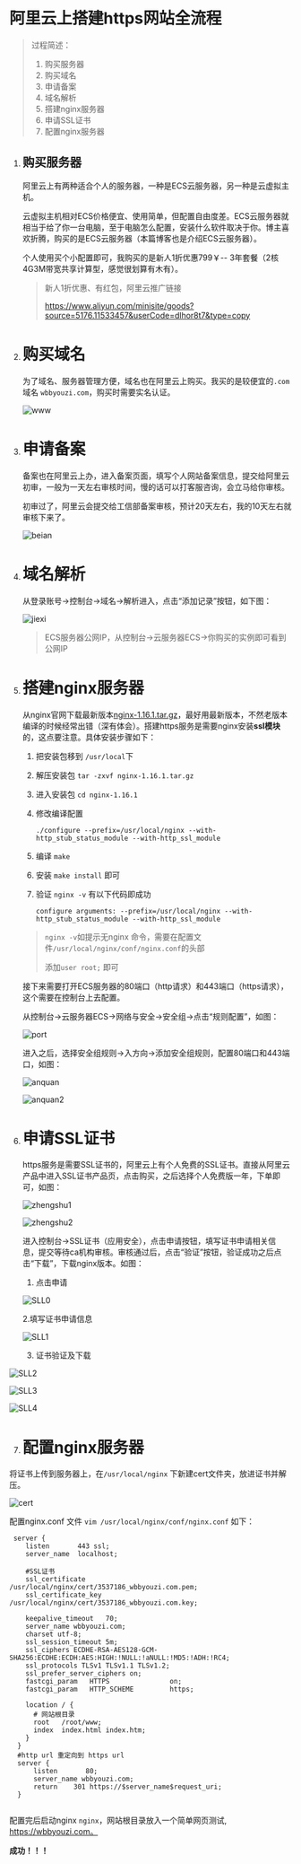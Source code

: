 # 阿里云上搭建https网站全流程

> 过程简述：
>
> 1. 购买服务器
> 2. 购买域名
> 3. 申请备案
> 4. 域名解析
> 5. 搭建nginx服务器
> 6. 申请SSL证书
> 7. 配置nginx服务器

1. ## 购买服务器

   阿里云上有两种适合个人的服务器，一种是ECS云服务器，另一种是云虚拟主机。

   云虚拟主机相对ECS价格便宜、使用简单，但配置自由度差。ECS云服务器就相当于给了你一台电脑，至于电脑怎么配置，安装什么软件取决于你。博主喜欢折腾，购买的是ECS云服务器（本篇博客也是介绍ECS云服务器）。

    个人使用买个小配置即可，我购买的是新人1折优惠799￥-- 3年套餐（2核4G3M带宽共享计算型，感觉很划算有木有）。

   > 新人1折优惠、有红包，阿里云推广链接
   >
   > https://www.aliyun.com/minisite/goods?source=5176.11533457&userCode=dlhor8t7&type=copy

2. # 购买域名

   为了域名、服务器管理方便，域名也在阿里云上购买。我买的是较便宜的`.com`域名 `wbbyouzi.com`，购买时需要实名认证。

   ![www](/Users/binbinwang/workspace/bbNote/image/ali/www.png)

3. # 申请备案

   备案也在阿里云上办，进入备案页面，填写个人网站备案信息，提交给阿里云初审，一般为一天左右审核时间，慢的话可以打客服咨询，会立马给你审核。

   初审过了，阿里云会提交给工信部备案审核，预计20天左右，我的10天左右就审核下来了。

   ![beian](/Users/binbinwang/workspace/bbNote/image/ali/beian.png)

4. # 域名解析

   从登录账号->控制台->域名->解析进入，点击“添加记录”按钮，如下图：

   ![jiexi](/Users/binbinwang/workspace/bbNote/image/ali/jiexi.png)

   > ECS服务器公网IP，从控制台->云服务器ECS->你购买的实例即可看到公网IP

5. # 搭建nginx服务器

   从nginx官网下载最新版本[nginx-1.16.1.tar.gz](http://nginx.org/en/download.html)，最好用最新版本，不然老版本编译的时候经常出错（深有体会）。搭建https服务是需要nginx安装**ssl模块**的，这点要注意。具体安装步骤如下：

   1. 把安装包移到 `/usr/local`下

   2. 解压安装包 `tar -zxvf nginx-1.16.1.tar.gz`

   3. 进入安装包 `cd nginx-1.16.1`

   4. 修改编译配置 

      `./configure --prefix=/usr/local/nginx --with-http_stub_status_module --with-http_ssl_module `

   5. 编译 `make`

   6. 安装 `make install` 即可

   7. 验证 `nginx -v` 有以下代码即成功

      `configure arguments: --prefix=/usr/local/nginx --with-http_stub_status_module --with-http_ssl_module`

   > `nginx -v`如提示无nginx 命令，需要在配置文件`/usr/local/nginx/conf/nginx.conf`的头部
   >
   > 添加`user root;` 即可

   接下来需要打开ECS服务器的80端口（http请求）和443端口（https请求），这个需要在控制台上去配置。

   从控制台->云服务器ECS->网络与安全->安全组->点击“规则配置”，如图：

   ![port](/Users/binbinwang/workspace/bbNote/image/ali/port.png)

   进入之后，选择安全组规则->入方向->添加安全组规则，配置80端口和443端口，如图：

   ![anquan](/Users/binbinwang/workspace/bbNote/image/ali/anquan.png)

   ![anquan2](/Users/binbinwang/workspace/bbNote/image/ali/anquan2.png)

6. # 申请SSL证书

   https服务是需要SSL证书的，阿里云上有个人免费的SSL证书。直接从阿里云产品中进入SSL证书产品页，点击购买，之后选择个人免费版一年，下单即可，如图：

   ![zhengshu1](/Users/binbinwang/workspace/bbNote/image/ali/zhengshu1.png)

   ![zhengshu2](/Users/binbinwang/workspace/bbNote/image/ali/zhengshu2.png)

   

   进入控制台->SSL证书（应用安全），点击申请按钮，填写证书申请相关信息，提交等待ca机构审核。审核通过后，点击“验证”按钮，验证成功之后点击“下载”，下载nginx版本。如图：

   1. 点击申请

   ![SLL0](/Users/binbinwang/workspace/bbNote/image/ali/SLL0.png)

   2.填写证书申请信息

   ![SLL1](/Users/binbinwang/workspace/bbNote/image/ali/SLL1.jpg)

   3. 证书验证及下载

![SLL2](/Users/binbinwang/workspace/bbNote/image/ali/SLL2.png)

![SLL3](/Users/binbinwang/workspace/bbNote/image/ali/SLL3.png)

![SLL4](/Users/binbinwang/workspace/bbNote/image/ali/SLL4.png)

7. # 配置nginx服务器

将证书上传到服务器上，在`/usr/local/nginx` 下新建cert文件夹，放进证书并解压。

![cert](/Users/binbinwang/workspace/bbNote/image/ali/cert.png)

配置nginx.conf 文件 `vim /usr/local/nginx/conf/nginx.conf` 如下：

```nginx
 server {
    listen       443 ssl;
    server_name  localhost;

    #SSL证书
    ssl_certificate      /usr/local/nginx/cert/3537186_wbbyouzi.com.pem;
    ssl_certificate_key  /usr/local/nginx/cert/3537186_wbbyouzi.com.key;

    keepalive_timeout   70;
    server_name wbbyouzi.com;
    charset utf-8;
    ssl_session_timeout 5m;
    ssl_ciphers ECDHE-RSA-AES128-GCM-SHA256:ECDHE:ECDH:AES:HIGH:!NULL:!aNULL:!MD5:!ADH:!RC4;
    ssl_protocols TLSv1 TLSv1.1 TLSv1.2;
    ssl_prefer_server_ciphers on;
    fastcgi_param   HTTPS               on;
    fastcgi_param   HTTP_SCHEME         https;

    location / {
      # 网站根目录
      root   /root/www;
      index  index.html index.htm;
    }
  }
  #http url 重定向到 https url
  server {
      listen       80;
      server_name wbbyouzi.com;
      return    301 https://$server_name$request_uri;
  }
    
```

配置完后启动nginx `nginx`，网站根目录放入一个简单网页测试, https://wbbyouzi.com。

**成功！！！**

